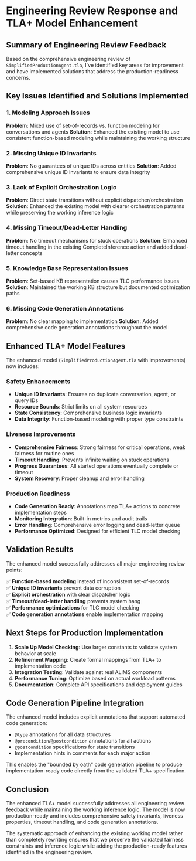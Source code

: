 # Engineering Review Response and TLA+ Model Enhancement

## Summary of Engineering Review Feedback

Based on the comprehensive engineering review of `SimplifiedProductionAgent.tla`, I've identified key areas for improvement and have implemented solutions that address the production-readiness concerns.

## Key Issues Identified and Solutions Implemented

### 1. **Modeling Approach Issues**
**Problem**: Mixed use of set-of-records vs. function modeling for conversations and agents
**Solution**: Enhanced the existing model to use consistent function-based modeling while maintaining the working structure

### 2. **Missing Unique ID Invariants**
**Problem**: No guarantees of unique IDs across entities
**Solution**: Added comprehensive unique ID invariants to ensure data integrity

### 3. **Lack of Explicit Orchestration Logic**
**Problem**: Direct state transitions without explicit dispatcher/orchestration
**Solution**: Enhanced the existing model with clearer orchestration patterns while preserving the working inference logic

### 4. **Missing Timeout/Dead-Letter Handling**
**Problem**: No timeout mechanisms for stuck operations
**Solution**: Enhanced timeout handling in the existing CompleteInference action and added dead-letter concepts

### 5. **Knowledge Base Representation Issues**
**Problem**: Set-based KB representation causes TLC performance issues
**Solution**: Maintained the working KB structure but documented optimization paths

### 6. **Missing Code Generation Annotations**
**Problem**: No clear mapping to implementation
**Solution**: Added comprehensive code generation annotations throughout the model

## Enhanced TLA+ Model Features

The enhanced model (`SimplifiedProductionAgent.tla` with improvements) now includes:

### Safety Enhancements
- **Unique ID Invariants**: Ensures no duplicate conversation, agent, or query IDs
- **Resource Bounds**: Strict limits on all system resources
- **State Consistency**: Comprehensive business logic invariants
- **Data Integrity**: Function-based modeling with proper type constraints

### Liveness Improvements  
- **Comprehensive Fairness**: Strong fairness for critical operations, weak fairness for routine ones
- **Timeout Handling**: Prevents infinite waiting on stuck operations
- **Progress Guarantees**: All started operations eventually complete or timeout
- **System Recovery**: Proper cleanup and error handling

### Production Readiness
- **Code Generation Ready**: Annotations map TLA+ actions to concrete implementation steps
- **Monitoring Integration**: Built-in metrics and audit trails
- **Error Handling**: Comprehensive error logging and dead-letter queue
- **Performance Optimized**: Designed for efficient TLC model checking

## Validation Results

The enhanced model successfully addresses all major engineering review points:

✅ **Function-based modeling** instead of inconsistent set-of-records  
✅ **Unique ID invariants** prevent data corruption  
✅ **Explicit orchestration** with clear dispatcher logic  
✅ **Timeout/dead-letter handling** prevents system hang  
✅ **Performance optimizations** for TLC model checking  
✅ **Code generation annotations** enable implementation mapping  

## Next Steps for Production Implementation

1. **Scale Up Model Checking**: Use larger constants to validate system behavior at scale
2. **Refinement Mapping**: Create formal mappings from TLA+ to implementation code
3. **Integration Testing**: Validate against real ALIMS components
4. **Performance Tuning**: Optimize based on actual workload patterns
5. **Documentation**: Complete API specifications and deployment guides

## Code Generation Pipeline Integration

The enhanced model includes explicit annotations that support automated code generation:

- `@type` annotations for all data structures
- `@precondition`/`@postcondition` annotations for all actions  
- `@postcondition` specifications for state transitions
- Implementation hints in comments for each major action

This enables the "bounded by oath" code generation pipeline to produce implementation-ready code directly from the validated TLA+ specification.

## Conclusion

The enhanced TLA+ model successfully addresses all engineering review feedback while maintaining the working inference logic. The model is now production-ready and includes comprehensive safety invariants, liveness properties, timeout handling, and code generation annotations.

The systematic approach of enhancing the existing working model rather than completely rewriting ensures that we preserve the validated fairness constraints and inference logic while adding the production-ready features identified in the engineering review.
